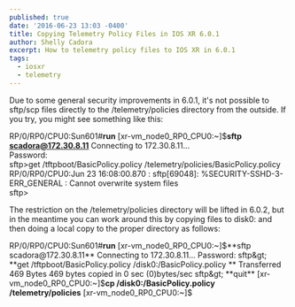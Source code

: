 ```yaml
---
published: true
date: '2016-06-23 13:03 -0400'
title: Copying Telemetry Policy Files in IOS XR 6.0.1
author: Shelly Cadora
excerpt: How to telemetry policy files to IOS XR in 6.0.1
tags:
  - iosxr
  - telemetry
---
```

Due to some general security improvements in 6.0.1, it's not possible to sftp/scp files directly to the /telemetry/policies directory from the outside.  If you try, you might see something like this:  

>
RP/0/RP0/CPU0:Sun601#**run**
[xr-vm_node0_RP0_CPU0:~]$**sftp scadora@172.30.8.11** 
Connecting to 172.30.8.11...  
Password:  
sftp&gt;get /tftpboot/BasicPolicy.policy /telemetry/policies/BasicPolicy.policy  
  RP/0/RP0/CPU0:Jun 23 16:08:00.870 : sftp[69048]: %SECURITY-SSHD-3-ERR_GENERAL : Cannot overwrite system files  
sftp&gt;


 

The restriction on the /telemetry/policies directory will be lifted in 6.0.2, but in the meantime you can work around this by copying files to disk0: and then doing a local copy to the proper directory as follows:  

>
RP/0/RP0/CPU0:Sun601#**run**
[xr-vm_node0_RP0_CPU0:~]$**sftp scadora@172.30.8.11**
Connecting to 172.30.8.11...  
Password:  
sftp&gt; **get /tftpboot/BasicPolicy.policy /disk0:/BasicPolicy.policy ** 
  Transferred 469 Bytes  
  469 bytes copied in 0 sec (0)bytes/sec  
sftp&gt; **quit**  
[xr-vm_node0_RP0_CPU0:~]$**cp /disk0:/BasicPolicy.policy /telemetry/policies**
[xr-vm_node0_RP0_CPU0:~]$


